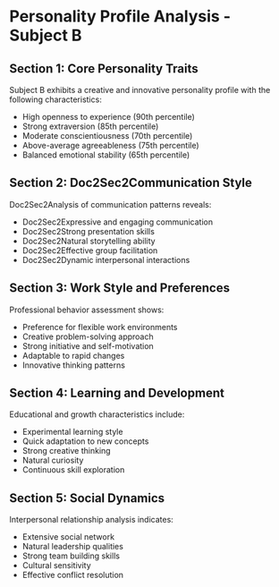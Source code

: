 # Personality Profile Analysis - Subject B

## Section 1: Core Personality Traits
Subject B exhibits a creative and innovative personality profile with the following characteristics:
- High openness to experience (90th percentile)
- Strong extraversion (85th percentile)
- Moderate conscientiousness (70th percentile)
- Above-average agreeableness (75th percentile)
- Balanced emotional stability (65th percentile)

## Section 2: Doc2Sec2Communication Style
Doc2Sec2Analysis of communication patterns reveals:
- Doc2Sec2Expressive and engaging communication
- Doc2Sec2Strong presentation skills
- Doc2Sec2Natural storytelling ability
- Doc2Sec2Effective group facilitation
- Doc2Sec2Dynamic interpersonal interactions

## Section 3: Work Style and Preferences
Professional behavior assessment shows:
- Preference for flexible work environments
- Creative problem-solving approach
- Strong initiative and self-motivation
- Adaptable to rapid changes
- Innovative thinking patterns

## Section 4: Learning and Development
Educational and growth characteristics include:
- Experimental learning style
- Quick adaptation to new concepts
- Strong creative thinking
- Natural curiosity
- Continuous skill exploration

## Section 5: Social Dynamics
Interpersonal relationship analysis indicates:
- Extensive social network
- Natural leadership qualities
- Strong team building skills
- Cultural sensitivity
- Effective conflict resolution 